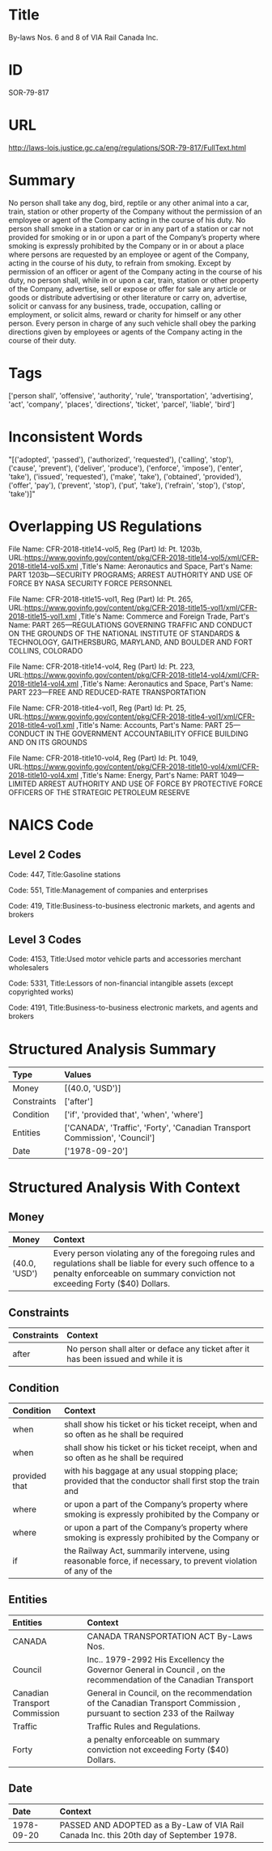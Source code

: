 # Title
By-laws Nos. 6 and 8 of VIA Rail Canada Inc.


# ID
SOR-79-817

# URL
http://laws-lois.justice.gc.ca/eng/regulations/SOR-79-817/FullText.html


# Summary
No person shall take any dog, bird, reptile or any other animal into a car, train, station or other property of the Company without the permission of an employee or agent of the Company acting in the course of his duty.
No person shall smoke in a station or car or in any part of a station or car not provided for smoking or in or upon a part of the Company’s property where smoking is expressly prohibited by the Company or in or about a place where persons are requested by an employee or agent of the Company, acting in the course of his duty, to refrain from smoking.
Except by permission of an officer or agent of the Company acting in the course of his duty, no person shall, while in or upon a car, train, station or other property of the Company, advertise, sell or expose or offer for sale any article or goods or distribute advertising or other literature or carry on, advertise, solicit or canvass for any business, trade, occupation, calling or employment, or solicit alms, reward or charity for himself or any other person.
Every person in charge of any such vehicle shall obey the parking directions given by employees or agents of the Company acting in the course of their duty.


# Tags
['person shall', 'offensive', 'authority', 'rule', 'transportation', 'advertising', 'act', 'company', 'places', 'directions', 'ticket', 'parcel', 'liable', 'bird']


# Inconsistent Words
"[('adopted', 'passed'), ('authorized', 'requested'), ('calling', 'stop'), ('cause', 'prevent'), ('deliver', 'produce'), ('enforce', 'impose'), ('enter', 'take'), ('issued', 'requested'), ('make', 'take'), ('obtained', 'provided'), ('offer', 'pay'), ('prevent', 'stop'), ('put', 'take'), ('refrain', 'stop'), ('stop', 'take')]"


# Overlapping US Regulations
File Name: CFR-2018-title14-vol5, Reg (Part) Id: Pt. 1203b, URL:https://www.govinfo.gov/content/pkg/CFR-2018-title14-vol5/xml/CFR-2018-title14-vol5.xml
,Title's Name: Aeronautics and Space, Part's Name: PART 1203b—SECURITY PROGRAMS; ARREST AUTHORITY AND USE OF FORCE BY NASA SECURITY FORCE PERSONNEL

File Name: CFR-2018-title15-vol1, Reg (Part) Id: Pt. 265, URL:https://www.govinfo.gov/content/pkg/CFR-2018-title15-vol1/xml/CFR-2018-title15-vol1.xml
,Title's Name: Commerce and Foreign Trade, Part's Name: PART 265—REGULATIONS GOVERNING TRAFFIC AND CONDUCT ON THE GROUNDS OF THE NATIONAL INSTITUTE OF STANDARDS & TECHNOLOGY, GAITHERSBURG, MARYLAND, AND BOULDER AND FORT COLLINS, COLORADO

File Name: CFR-2018-title14-vol4, Reg (Part) Id: Pt. 223, URL:https://www.govinfo.gov/content/pkg/CFR-2018-title14-vol4/xml/CFR-2018-title14-vol4.xml
,Title's Name: Aeronautics and Space, Part's Name: PART 223—FREE AND REDUCED-RATE TRANSPORTATION

File Name: CFR-2018-title4-vol1, Reg (Part) Id: Pt. 25, URL:https://www.govinfo.gov/content/pkg/CFR-2018-title4-vol1/xml/CFR-2018-title4-vol1.xml
,Title's Name: Accounts, Part's Name: PART 25—CONDUCT IN THE GOVERNMENT ACCOUNTABILITY OFFICE BUILDING AND ON ITS GROUNDS

File Name: CFR-2018-title10-vol4, Reg (Part) Id: Pt. 1049, URL:https://www.govinfo.gov/content/pkg/CFR-2018-title10-vol4/xml/CFR-2018-title10-vol4.xml
,Title's Name: Energy, Part's Name: PART 1049—LIMITED ARREST AUTHORITY AND USE OF FORCE BY PROTECTIVE FORCE OFFICERS OF THE STRATEGIC PETROLEUM RESERVE




# NAICS Code
## Level 2 Codes
Code: 447, Title:Gasoline stations

Code: 551, Title:Management of companies and enterprises

Code: 419, Title:Business-to-business electronic markets, and agents and brokers




## Level 3 Codes
Code: 4153, Title:Used motor vehicle parts and accessories merchant wholesalers

Code: 5331, Title:Lessors of non-financial intangible assets (except copyrighted works)

Code: 4191, Title:Business-to-business electronic markets, and agents and brokers







# Structured Analysis Summary
| Type        | Values                                                                     |
|:------------|:---------------------------------------------------------------------------|
| Money       | [(40.0, 'USD')]                                                            |
| Constraints | ['after']                                                                  |
| Condition   | ['if', 'provided that', 'when', 'where']                                   |
| Entities    | ['CANADA', 'Traffic', 'Forty', 'Canadian Transport Commission', 'Council'] |
| Date        | ['1978-09-20']                                                             |


# Structured Analysis With Context
 


## Money
| Money         | Context                                                                                                                                                                                    |
|:--------------|:-------------------------------------------------------------------------------------------------------------------------------------------------------------------------------------------|
| (40.0, 'USD') | Every person violating any of the foregoing rules and regulations shall be liable for every such offence to a penalty enforceable on summary conviction not exceeding Forty ($40) Dollars. |


## Constraints
| Constraints   | Context                                                                              |
|:--------------|:-------------------------------------------------------------------------------------|
| after         | No person shall alter or deface any ticket  after it has been issued and while it is |


## Condition
| Condition     | Context                                                                                                        |
|:--------------|:---------------------------------------------------------------------------------------------------------------|
| when          | shall show his ticket or his ticket receipt, when and so often as he shall be required                         |
| when          | shall show his ticket or his ticket receipt, when and so often as he shall be required                         |
| provided that | with his baggage at any usual stopping place; provided that the conductor shall first stop the train and       |
| where         | or upon a part of the Company’s property where smoking is expressly prohibited by the Company or               |
| where         | or upon a part of the Company’s property where smoking is expressly prohibited by the Company or               |
| if            | the Railway Act, summarily intervene, using reasonable force, if necessary, to prevent violation of any of the |


## Entities
| Entities                      | Context                                                                                                                 |
|:------------------------------|:------------------------------------------------------------------------------------------------------------------------|
| CANADA                        | CANADA  TRANSPORTATION ACT By-Laws Nos.                                                                                 |
| Council                       | Inc.. 1979-2992 His Excellency the Governor General in Council , on the recommendation of the Canadian Transport        |
| Canadian Transport Commission | General in Council, on the recommendation of the Canadian Transport Commission , pursuant to section 233 of the Railway |
| Traffic                       | Traffic  Rules and Regulations.                                                                                         |
| Forty                         | a penalty enforceable on summary conviction not exceeding Forty  ($40) Dollars.                                         |


## Date
| Date       | Context                                                                                 |
|:-----------|:----------------------------------------------------------------------------------------|
| 1978-09-20 | PASSED AND ADOPTED as a By-Law of VIA Rail Canada Inc. this 20th day of September 1978. |


